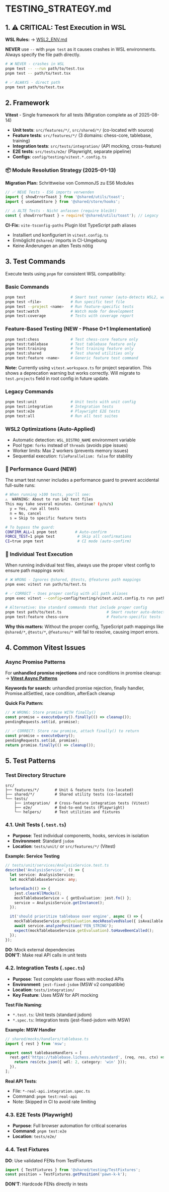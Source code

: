 # TESTING_STRATEGY.md

<!-- nav: docs/README#development | tags: [testing, wsl] | updated: 2025-08-12 -->

## 1. ⚠️ CRITICAL: Test Execution in WSL

**WSL Rules:** → [WSL2_ENV.md](./WSL2_ENV.md#testing-commands)

**NEVER** use `--` with `pnpm test` as it causes crashes in WSL environments. Always specify the file path directly.

```bash
# ❌ NEVER - crashes in WSL
pnpm test -- --run path/to/test.tsx
pnpm test -- path/to/test.tsx

# ✅ ALWAYS - direct path
pnpm test path/to/test.tsx
```

## 2. Framework

**Vitest** - Single framework for all tests (Migration complete as of 2025-08-14)

- **Unit tests**: `src/features/*/`, `src/shared/*/` (co-located with source)
- **Feature tests**: `src/features/*/` (3 domains: chess-core, tablebase, training)
- **Integration tests**: `src/tests/integration/` (API mocking, cross-feature)
- **E2E tests**: `src/tests/e2e/` (Playwright, separate pipeline)
- **Configs**: `config/testing/vitest.*.config.ts`

### 📦 Module Resolution Strategy (2025-01-13)

**Migration Plan:** Schrittweise von CommonJS zu ES6 Modules

```typescript
// ✅ NEUE Tests - ES6 imports verwenden
import { showErrorToast } from '@shared/utils/toast';
import { useGameStore } from '@shared/store/hooks';

// ⚠️ ALTE Tests - Nicht anfassen (require bleibt)
const { showErrorToast } = require('@shared/utils/toast'); // Legacy
```

**CI-Fix:** `vite-tsconfig-paths` Plugin löst TypeScript path aliases

- Installiert und konfiguriert in `vitest.config.ts`
- Ermöglicht `@shared/` imports in CI-Umgebung
- Keine Änderungen an alten Tests nötig

## 3. Test Commands

Execute tests using `pnpm` for consistent WSL compatibility:

### Basic Commands

```bash
pnpm test                    # Smart test runner (auto-detects WSL2, warns >100 tests)
pnpm test <file>             # Run specific test file
pnpm test --project <name>   # Run feature-specific tests
pnpm test:watch              # Watch mode for development
pnpm test:coverage           # Tests with coverage report
```

### Feature-Based Testing (NEW - Phase 0+1 Implementation)

```bash
pnpm test:chess              # Test chess-core feature only
pnpm test:tablebase          # Test tablebase feature only
pnpm test:training           # Test training feature only
pnpm test:shared             # Test shared utilities only
pnpm test:feature <name>     # Generic feature test command
```

**Note:** Currently using `vitest.workspace.ts` for project separation. This shows a deprecation warning but works correctly. Will migrate to `test.projects` field in root config in future update.

### Legacy Commands

```bash
pnpm test:unit               # Unit tests with unit config
pnpm test:integration        # Integration tests
pnpm test:e2e                # Playwright E2E tests
pnpm test:all                # Run all test suites
```

### WSL2 Optimizations (Auto-Applied)

- Automatic detection: `WSL_DISTRO_NAME` environment variable
- Pool type: `forks` instead of `threads` (avoids pipe issues)
- Worker limits: Max 2 workers (prevents memory issues)
- Sequential execution: `fileParallelism: false` for stability

### 🚨 Performance Guard (NEW)

The smart test runner includes a performance guard to prevent accidental full-suite runs:

```bash
# When running >100 tests, you'll see:
⚠️  WARNING: About to run 142 test files
This may take several minutes. Continue? (y/n/s)
  y = Yes, run all tests
  n = No, cancel
  s = Skip to specific feature tests

# To bypass the guard:
CONFIRM_ALL=1 pnpm test        # Auto-confirm
FORCE_TEST=1 pnpm test          # Skip all confirmations
CI=true pnpm test               # CI mode (auto-confirm)
```

### 🚨 Individual Test Execution

When running individual test files, always use the proper vitest config to ensure path mappings work:

```bash
# ❌ WRONG - Ignores @shared, @tests, @features path mappings
pnpm exec vitest run path/to/test.ts

# ✅ CORRECT - Uses proper config with all path aliases
pnpm exec vitest --config=config/testing/vitest.unit.config.ts run path/to/test.ts

# Alternative: Use standard commands that include proper config
pnpm test path/to/test.ts                    # Smart router auto-detects
pnpm test:feature chess-core                 # Feature-specific tests
```

**Why this matters:** Without the proper config, TypeScript path mappings like `@shared/*`, `@tests/*`, `@features/*` will fail to resolve, causing import errors.

## 4. Common Vitest Issues

### Async Promise Patterns

For **unhandled promise rejections** and race conditions in promise cleanup:  
→ **[Vitest Async Patterns](../troubleshooting/vitest-async-patterns.md)**

**Keywords for search:** unhandled promise rejection, finally handler, Promise.allSettled, race condition, afterEach cleanup

**Quick Fix Pattern:**

```typescript
// ❌ WRONG: Store promise WITH finally()
const promise = executeQuery().finally(() => cleanup());
pendingRequests.set(id, promise);

// ✅ CORRECT: Store raw promise, attach finally() to return
const promise = executeQuery();
pendingRequests.set(id, promise);
return promise.finally(() => cleanup());
```

## 5. Test Patterns

### Test Directory Structure

```
src/
├── features/*/       # Unit & feature tests (co-located)
├── shared/*/         # Shared utility tests (co-located)
└── tests/
    ├── integration/  # Cross-feature integration tests (Vitest)
    ├── e2e/          # End-to-end tests (Playwright)
    └── helpers/      # Test utilities and fixtures
```

### 4.1. Unit Tests (`.test.ts`)

- **Purpose**: Test individual components, hooks, services in isolation
- **Environment**: Standard `jsdom`
- **Location**: `tests/unit/` or `src/features/*/` (Vitest)

**Example: Service Testing**

```typescript
// tests/unit/services/AnalysisService.test.ts
describe('AnalysisService', () => {
  let service: AnalysisService;
  let mockTablebaseService: any;

  beforeEach(() => {
    jest.clearAllMocks();
    mockTablebaseService = { getEvaluation: jest.fn() };
    service = AnalysisService.getInstance();
  });

  it('should prioritize tablebase over engine', async () => {
    mockTablebaseService.getEvaluation.mockResolvedValue({ isAvailable: true });
    await service.analyzePosition('FEN_STRING');
    expect(mockTablebaseService.getEvaluation).toHaveBeenCalled();
  });
});
```

**DO**: Mock external dependencies  
**DON'T**: Make real API calls in unit tests

### 4.2. Integration Tests (`.spec.ts`)

- **Purpose**: Test complete user flows with mocked APIs
- **Environment**: `jest-fixed-jsdom` (MSW v2 compatible)
- **Location**: `tests/integration/`
- **Key Feature**: Uses MSW for API mocking

**Test File Naming**:

- `*.test.ts`: Unit tests (standard jsdom)
- `*.spec.ts`: Integration tests (jest-fixed-jsdom with MSW)

**Example: MSW Handler**

```typescript
// shared/mocks/handlers/tablebase.ts
import { rest } from 'msw';

export const tablebaseHandlers = [
  rest.get('https://tablebase.lichess.ovh/standard', (req, res, ctx) => {
    return res(ctx.json({ wdl: 2, category: 'win' }));
  }),
];
```

**Real API Tests**:

- File: `*-real-api.integration.spec.ts`
- Command: `pnpm test:real-api`
- Note: Skipped in CI to avoid rate limiting

### 4.3. E2E Tests (Playwright)

- **Purpose**: Full browser automation for critical scenarios
- **Command**: `pnpm test:e2e`
- **Location**: `tests/e2e/`

### 4.4. Test Fixtures

**DO**: Use validated FENs from TestFixtures

```typescript
import { TestFixtures } from '@shared/testing/TestFixtures';
const position = TestFixtures.getPosition('pawn-k-k');
```

**DON'T**: Hardcode FENs directly in tests
